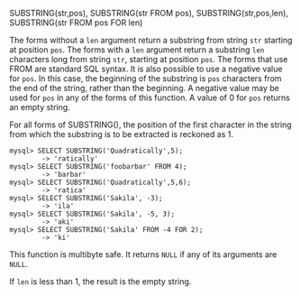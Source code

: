 SUBSTRING(str,pos), SUBSTRING(str FROM pos), SUBSTRING(str,pos,len), SUBSTRING(str FROM pos FOR len)

The forms without a `len` argument return a substring from string `str` starting at position `pos`. The forms with a `len` argument return a substring `len` characters long from string `str`, starting at position `pos`. The forms that use FROM are standard SQL syntax. It is also possible to use a negative value for `pos`. In this case, the beginning of the substring is `pos` characters from the end of the string, rather than the beginning. A negative value may be used for `pos` in any of the forms of this function. A value of 0 for `pos` returns an empty string.

For all forms of SUBSTRING(), the position of the first character in the string from which the substring is to be extracted is reckoned as 1.

```
mysql> SELECT SUBSTRING('Quadratically',5);
        -> 'ratically'
mysql> SELECT SUBSTRING('foobarbar' FROM 4);
        -> 'barbar'
mysql> SELECT SUBSTRING('Quadratically',5,6);
        -> 'ratica'
mysql> SELECT SUBSTRING('Sakila', -3);
        -> 'ila'
mysql> SELECT SUBSTRING('Sakila', -5, 3);
        -> 'aki'
mysql> SELECT SUBSTRING('Sakila' FROM -4 FOR 2);
        -> 'ki'
```

This function is multibyte safe. It returns `NULL` if any of its arguments are `NULL`.

If `len` is less than 1, the result is the empty string.
